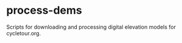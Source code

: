 process-dems
============

Scripts for downloading and processing digital elevation models for cycletour.org.
